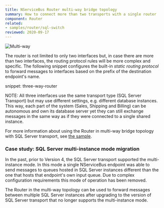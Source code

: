 ```yaml
---
title: NServiceBus Router multi-way bridge topology
summary: How to connect more than two transports with a single router
component: Router
related:
- samples/router/sql-switch
reviewed: 2020-09-17
---
```


![Multi-way](multi-way.svg)

The router is not limited to only two interfaces but, in case there are more than two interfaces, the routing protocol rules will be more complex and specific. The following snippet configures the built-in *static routing protocol* to forward messages to interfaces based on the prefix of the destination endpoint's name.

snippet: three-way-router

NOTE: All three interfaces use the same transport type (SQL Server Transport) but may use different settings, e.g. different database instances. This way, each part of the system (Sales, Shipping and Billing) can be autonomous and own its database server yet they can still exchange messages in the same way as if they were connected to a single shared instance.

For more information about using the Router in multi-way bridge topology with SQL Server transport, see [the sample](/samples/router/sql-switch).

### Case study: SQL Server multi-instance mode migration

In the past, prior to Version 4, the SQL Server transport supported the multi-instance mode. In this mode a single NServiceBus endpoint was able to send messages to queues hosted in SQL Server instances different than the one that hosts that endpoint's own input queue. Due to complex configuration requirements this mode of operation has been removed.

The Router in the multi-way topology can be used to forward messages between multiple SQL Server instances after upgrading to the version of SQL Server transport that no longer supports the multi-instance mode.
